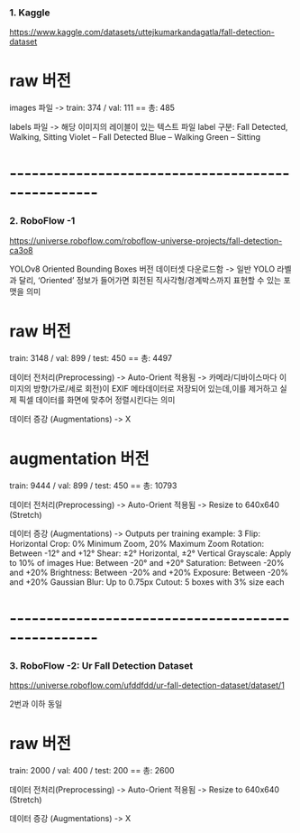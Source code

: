### 1. Kaggle

https://www.kaggle.com/datasets/uttejkumarkandagatla/fall-detection-dataset

# raw 버전

images 파일 -> train: 374 / val: 111 == 총: 485

labels 파일 -> 해당 이미지의 레이블이 있는 텍스트 파일
label 구분: Fall Detected, Walking, Sitting
Violet – Fall Detected
Blue – Walking
Green – Sitting

# --------------------------------------------------

### 2. RoboFlow -1

https://universe.roboflow.com/roboflow-universe-projects/fall-detection-ca3o8

YOLOv8 Oriented Bounding Boxes 버전 데이터셋 다운로드함
-> 일반 YOLO 라벨과 달리, ‘Oriented’ 정보가 들어가면 회전된 직사각형/경계박스까지 표현할 수 있는 포맷을 의미

# raw 버전

train: 3148 / val: 899 / test: 450 == 총: 4497

데이터 전처리(Preprocessing)
-> Auto-Orient 적용됨
-> 카메라/디바이스마다 이미지의 방향(가로/세로 회전)이 EXIF 메타데이터로 저장되어 있는데,이를 제거하고 실제 픽셀 데이터를 화면에 맞추어 정렬시킨다는 의미

데이터 증강 (Augmentations)
-> X

# augmentation 버전

train: 9444 / val: 899 / test: 450 == 총: 10793

데이터 전처리(Preprocessing)
-> Auto-Orient 적용됨
-> Resize to 640x640 (Stretch)

데이터 증강 (Augmentations) ->
Outputs per training example: 3
Flip: Horizontal
Crop: 0% Minimum Zoom, 20% Maximum Zoom
Rotation: Between -12° and +12°
Shear: ±2° Horizontal, ±2° Vertical
Grayscale: Apply to 10% of images
Hue: Between -20° and +20°
Saturation: Between -20% and +20%
Brightness: Between -20% and +20%
Exposure: Between -20% and +20%
Gaussian Blur: Up to 0.75px
Cutout: 5 boxes with 3% size each

# --------------------------------------------------

### 3. RoboFlow -2: Ur Fall Detection Dataset

https://universe.roboflow.com/ufddfdd/ur-fall-detection-dataset/dataset/1

2번과 이하 동일

# raw 버전

train: 2000 / val: 400 / test: 200 == 총: 2600

데이터 전처리(Preprocessing)
-> Auto-Orient 적용됨
-> Resize to 640x640 (Stretch)

데이터 증강 (Augmentations)
-> X
